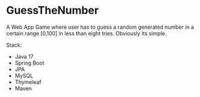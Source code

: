 # GuessTheNumber
A Web App Game where user has to guess a random generated number in a certain range [0,100] in less than eight tries.
Obviously its simple.

Stack: 
- Java 17
- Spring Boot
- JPA
- MySQL
- Thymeleaf
- Maven


